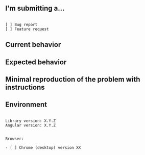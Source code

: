 ## I'm submitting a...
<!-- Check one of the following options with "x" -->
<pre><code>
[ ] Bug report  <!-- Please search GitHub for a similar issue or PR before submitting -->
[ ] Feature request
</code></pre>

## Current behavior
<!-- Describe how the issue manifests. -->


## Expected behavior
<!-- Describe what the desired behavior would be. -->


## Minimal reproduction of the problem with instructions
<!--
For bug reports please provide the *STEPS TO REPRODUCE*
-->


## Environment

<pre><code>
Library version: X.Y.Z
Angular version: X.Y.Z
<!-- Check whether this is still an issue in the most recent version -->

Browser:
<!-- Please provide browser platform version-->
- [ ] Chrome (desktop) version XX
</code></pre>
